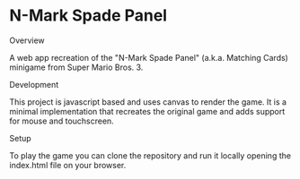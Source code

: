 # N-Mark Spade Panel

Overview

A web app recreation of the "N-Mark Spade Panel" (a.k.a. Matching Cards) minigame from Super Mario Bros. 3.

Development

This project is javascript based and uses canvas to render the game. It is a minimal implementation that recreates the original game and adds support for mouse and touchscreen.

Setup

To play the game you can clone the repository and run it locally opening the index.html file on your browser.
